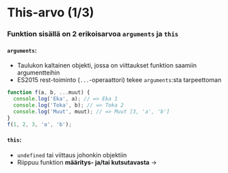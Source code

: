 # This-arvo \(1/3\)

### Funktion sisällä on 2 erikoisarvoa `arguments` ja `this`

#### `arguments`:

* Taulukon kaltainen objekti, jossa on viittaukset funktion saamiin argumentteihin
* ES2015 rest-toiminto \(`...`-operaattori\) tekee `arguments`:sta tarpeettoman

```javascript
function f(a, b, ...muut) {
  console.log('Eka', a); // => Eka 1
  console.log('Toka', b); // => Toka 2
  console.log('Muut', muut); // => Muut [3, 'a', 'b']
}
f(1, 2, 3, 'a', 'b');
```

#### `this`:

* `undefined` tai viittaus johonkin objektiin
* Riippuu funktion **määritys- ja/tai kutsutavasta** →

